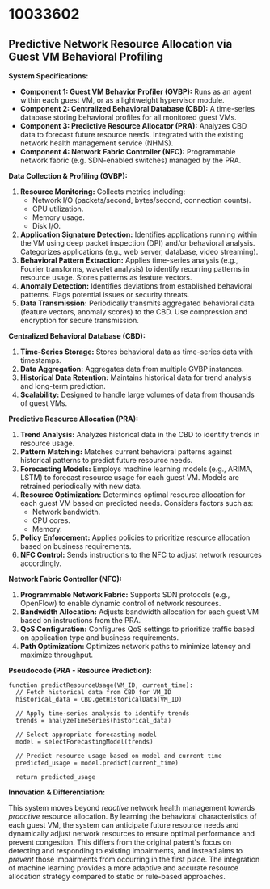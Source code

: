 # 10033602

## Predictive Network Resource Allocation via Guest VM Behavioral Profiling

**System Specifications:**

*   **Component 1: Guest VM Behavior Profiler (GVBP):** Runs as an agent within each guest VM, or as a lightweight hypervisor module.
*   **Component 2: Centralized Behavioral Database (CBD):** A time-series database storing behavioral profiles for all monitored guest VMs.
*   **Component 3: Predictive Resource Allocator (PRA):** Analyzes CBD data to forecast future resource needs. Integrated with the existing network health management service (NHMS).
*   **Component 4: Network Fabric Controller (NFC):** Programmable network fabric (e.g. SDN-enabled switches) managed by the PRA.

**Data Collection & Profiling (GVBP):**

1.  **Resource Monitoring:** Collects metrics including:
    *   Network I/O (packets/second, bytes/second, connection counts).
    *   CPU utilization.
    *   Memory usage.
    *   Disk I/O.
2.  **Application Signature Detection:** Identifies applications running within the VM using deep packet inspection (DPI) and/or behavioral analysis.  Categorizes applications (e.g., web server, database, video streaming).
3.  **Behavioral Pattern Extraction:**  Applies time-series analysis (e.g., Fourier transforms, wavelet analysis) to identify recurring patterns in resource usage. Stores patterns as feature vectors.
4.  **Anomaly Detection:** Identifies deviations from established behavioral patterns. Flags potential issues or security threats.
5.  **Data Transmission:**  Periodically transmits aggregated behavioral data (feature vectors, anomaly scores) to the CBD.  Use compression and encryption for secure transmission.

**Centralized Behavioral Database (CBD):**

1.  **Time-Series Storage:**  Stores behavioral data as time-series data with timestamps.
2.  **Data Aggregation:**  Aggregates data from multiple GVBP instances.
3.  **Historical Data Retention:**  Maintains historical data for trend analysis and long-term prediction.
4.  **Scalability:** Designed to handle large volumes of data from thousands of guest VMs.

**Predictive Resource Allocation (PRA):**

1.  **Trend Analysis:** Analyzes historical data in the CBD to identify trends in resource usage.
2.  **Pattern Matching:** Matches current behavioral patterns against historical patterns to predict future resource needs.
3.  **Forecasting Models:** Employs machine learning models (e.g., ARIMA, LSTM) to forecast resource usage for each guest VM.  Models are retrained periodically with new data.
4.  **Resource Optimization:**  Determines optimal resource allocation for each guest VM based on predicted needs.  Considers factors such as:
    *   Network bandwidth.
    *   CPU cores.
    *   Memory.
5.  **Policy Enforcement:**  Applies policies to prioritize resource allocation based on business requirements.
6.  **NFC Control:**  Sends instructions to the NFC to adjust network resources accordingly.

**Network Fabric Controller (NFC):**

1.  **Programmable Network Fabric:**  Supports SDN protocols (e.g., OpenFlow) to enable dynamic control of network resources.
2.  **Bandwidth Allocation:** Adjusts bandwidth allocation for each guest VM based on instructions from the PRA.
3.  **QoS Configuration:**  Configures QoS settings to prioritize traffic based on application type and business requirements.
4.  **Path Optimization:**  Optimizes network paths to minimize latency and maximize throughput.

**Pseudocode (PRA - Resource Prediction):**

```
function predictResourceUsage(VM_ID, current_time):
  // Fetch historical data from CBD for VM_ID
  historical_data = CBD.getHistoricalData(VM_ID)

  // Apply time-series analysis to identify trends
  trends = analyzeTimeSeries(historical_data)

  // Select appropriate forecasting model
  model = selectForecastingModel(trends)

  // Predict resource usage based on model and current time
  predicted_usage = model.predict(current_time)

  return predicted_usage
```

**Innovation & Differentiation:**

This system moves beyond *reactive* network health management towards *proactive* resource allocation. By learning the behavioral characteristics of each guest VM, the system can anticipate future resource needs and dynamically adjust network resources to ensure optimal performance and prevent congestion.  This differs from the original patent's focus on detecting and responding to existing impairments, and instead aims to *prevent* those impairments from occurring in the first place. The integration of machine learning provides a more adaptive and accurate resource allocation strategy compared to static or rule-based approaches.